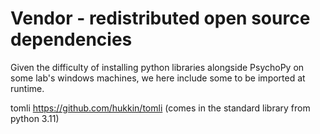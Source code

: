 # Vendor - redistributed open source dependencies


Given the difficulty of installing python libraries alongside PsychoPy on some lab's windows
machines, we here include some to be imported at runtime.

tomli https://github.com/hukkin/tomli (comes in the standard library from python 3.11)